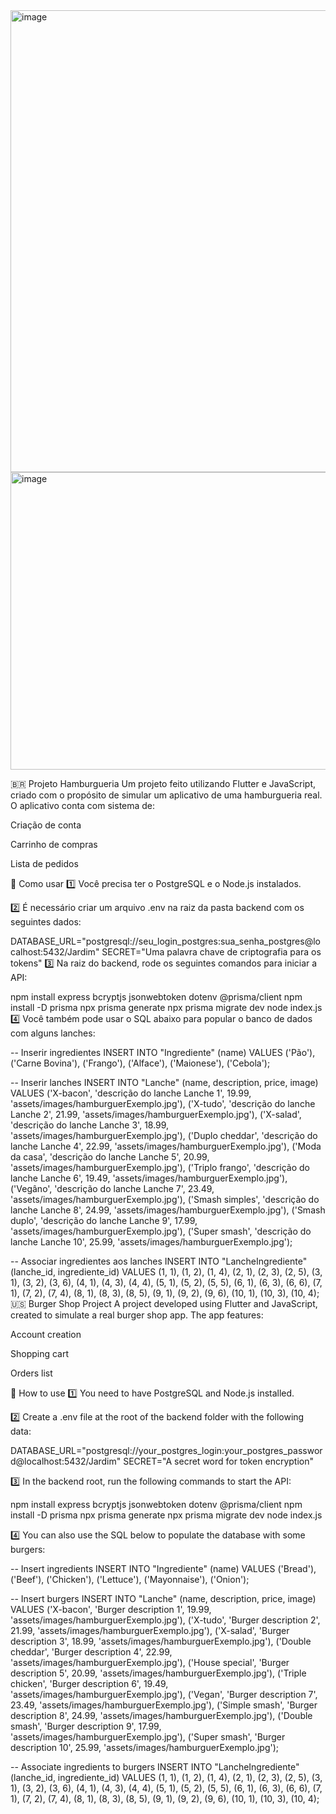 <img width="1116" height="739" alt="image" src="https://github.com/user-attachments/assets/4b18c460-a96b-4151-8eee-c253e7c3072a" />

<img width="613" height="476" alt="image" src="https://github.com/user-attachments/assets/4594e8c3-329c-40f9-9b19-8fe73894b321" />





🇧🇷 Projeto Hamburgueria
Um projeto feito utilizando Flutter e JavaScript, criado com o propósito de simular um aplicativo de uma hamburgueria real.
O aplicativo conta com sistema de:

Criação de conta

Carrinho de compras

Lista de pedidos

🚀 Como usar
1️⃣ Você precisa ter o PostgreSQL e o Node.js instalados.

2️⃣ É necessário criar um arquivo .env na raiz da pasta backend com os seguintes dados:

DATABASE_URL="postgresql://seu_login_postgres:sua_senha_postgres@localhost:5432/Jardim"
SECRET="Uma palavra chave de criptografia para os tokens"
3️⃣ Na raiz do backend, rode os seguintes comandos para iniciar a API:

npm install express bcryptjs jsonwebtoken dotenv @prisma/client
npm install -D prisma
npx prisma generate
npx prisma migrate dev
node index.js
4️⃣ Você também pode usar o SQL abaixo para popular o banco de dados com alguns lanches:

-- Inserir ingredientes
INSERT INTO "Ingrediente" (name) VALUES
('Pão'),
('Carne Bovina'),
('Frango'),
('Alface'),
('Maionese'),
('Cebola');

-- Inserir lanches
INSERT INTO "Lanche" (name, description, price, image) VALUES
('X-bacon', 'descrição do lanche Lanche 1', 19.99, 'assets/images/hamburguerExemplo.jpg'),
('X-tudo', 'descrição do lanche Lanche 2', 21.99, 'assets/images/hamburguerExemplo.jpg'),
('X-salad', 'descrição do lanche Lanche 3', 18.99, 'assets/images/hamburguerExemplo.jpg'),
('Duplo cheddar', 'descrição do lanche Lanche 4', 22.99, 'assets/images/hamburguerExemplo.jpg'),
('Moda da casa', 'descrição do lanche Lanche 5', 20.99, 'assets/images/hamburguerExemplo.jpg'),
('Triplo frango', 'descrição do lanche Lanche 6', 19.49, 'assets/images/hamburguerExemplo.jpg'),
('Vegâno', 'descrição do lanche Lanche 7', 23.49, 'assets/images/hamburguerExemplo.jpg'),
('Smash simples', 'descrição do lanche Lanche 8', 24.99, 'assets/images/hamburguerExemplo.jpg'),
('Smash duplo', 'descrição do lanche Lanche 9', 17.99, 'assets/images/hamburguerExemplo.jpg'),
('Super smash', 'descrição do lanche Lanche 10', 25.99, 'assets/images/hamburguerExemplo.jpg');

-- Associar ingredientes aos lanches
INSERT INTO "LancheIngrediente" (lanche_id, ingrediente_id) VALUES
(1, 1), (1, 2), (1, 4),
(2, 1), (2, 3), (2, 5),
(3, 1), (3, 2), (3, 6),
(4, 1), (4, 3), (4, 4),
(5, 1), (5, 2), (5, 5),
(6, 1), (6, 3), (6, 6),
(7, 1), (7, 2), (7, 4),
(8, 1), (8, 3), (8, 5),
(9, 1), (9, 2), (9, 6),
(10, 1), (10, 3), (10, 4);
🇺🇸 Burger Shop Project
A project developed using Flutter and JavaScript, created to simulate a real burger shop app.
The app features:

Account creation

Shopping cart

Orders list

🚀 How to use
1️⃣ You need to have PostgreSQL and Node.js installed.

2️⃣ Create a .env file at the root of the backend folder with the following data:

DATABASE_URL="postgresql://your_postgres_login:your_postgres_password@localhost:5432/Jardim"
SECRET="A secret word for token encryption"

3️⃣ In the backend root, run the following commands to start the API:

npm install express bcryptjs jsonwebtoken dotenv @prisma/client
npm install -D prisma
npx prisma generate
npx prisma migrate dev
node index.js

4️⃣ You can also use the SQL below to populate the database with some burgers:

-- Insert ingredients
INSERT INTO "Ingrediente" (name) VALUES
('Bread'),
('Beef'),
('Chicken'),
('Lettuce'),
('Mayonnaise'),
('Onion');

-- Insert burgers
INSERT INTO "Lanche" (name, description, price, image) VALUES
('X-bacon', 'Burger description 1', 19.99, 'assets/images/hamburguerExemplo.jpg'),
('X-tudo', 'Burger description 2', 21.99, 'assets/images/hamburguerExemplo.jpg'),
('X-salad', 'Burger description 3', 18.99, 'assets/images/hamburguerExemplo.jpg'),
('Double cheddar', 'Burger description 4', 22.99, 'assets/images/hamburguerExemplo.jpg'),
('House special', 'Burger description 5', 20.99, 'assets/images/hamburguerExemplo.jpg'),
('Triple chicken', 'Burger description 6', 19.49, 'assets/images/hamburguerExemplo.jpg'),
('Vegan', 'Burger description 7', 23.49, 'assets/images/hamburguerExemplo.jpg'),
('Simple smash', 'Burger description 8', 24.99, 'assets/images/hamburguerExemplo.jpg'),
('Double smash', 'Burger description 9', 17.99, 'assets/images/hamburguerExemplo.jpg'),
('Super smash', 'Burger description 10', 25.99, 'assets/images/hamburguerExemplo.jpg');

-- Associate ingredients to burgers
INSERT INTO "LancheIngrediente" (lanche_id, ingrediente_id) VALUES
(1, 1), (1, 2), (1, 4),
(2, 1), (2, 3), (2, 5),
(3, 1), (3, 2), (3, 6),
(4, 1), (4, 3), (4, 4),
(5, 1), (5, 2), (5, 5),
(6, 1), (6, 3), (6, 6),
(7, 1), (7, 2), (7, 4),
(8, 1), (8, 3), (8, 5),
(9, 1), (9, 2), (9, 6),
(10, 1), (10, 3), (10, 4);
